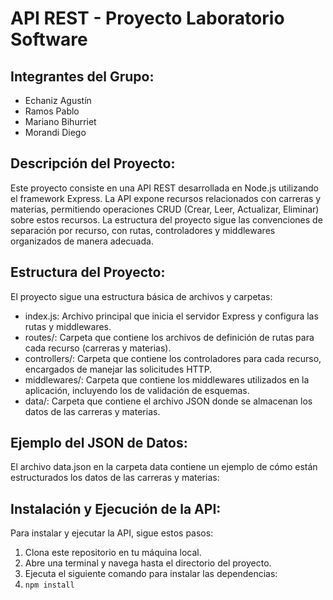 # API REST - Proyecto Laboratorio Software
## Integrantes del Grupo:
+ Echaniz Agustín
+ Ramos Pablo
+ Mariano Bihurriet
+ Morandi Diego
## Descripción del Proyecto:
Este proyecto consiste en una API REST desarrollada en Node.js utilizando el framework Express. La API expone recursos relacionados con carreras y materias, permitiendo operaciones CRUD (Crear, Leer, Actualizar, Eliminar) sobre estos recursos. La estructura del proyecto sigue las convenciones de separación por recurso, con rutas, controladores y middlewares organizados de manera adecuada.

## Estructura del Proyecto:
El proyecto sigue una estructura básica de archivos y carpetas:

+ index.js: Archivo principal que inicia el servidor Express y configura las rutas y middlewares.
+ routes/: Carpeta que contiene los archivos de definición de rutas para cada recurso (carreras y materias).
+ controllers/: Carpeta que contiene los controladores para cada recurso, encargados de manejar las solicitudes HTTP.
+ middlewares/: Carpeta que contiene los middlewares utilizados en la aplicación, incluyendo los de validación de esquemas.
+ data/: Carpeta que contiene el archivo JSON donde se almacenan los datos de las carreras y materias.
## Ejemplo del JSON de Datos:
El archivo data.json en la carpeta data contiene un ejemplo de cómo están estructurados los datos de las carreras y materias:

## Instalación y Ejecución de la API:
Para instalar y ejecutar la API, sigue estos pasos:

1. Clona este repositorio en tu máquina local.
2. Abre una terminal y navega hasta el directorio del proyecto.
3. Ejecuta el siguiente comando para instalar las dependencias:
4. `npm install`
